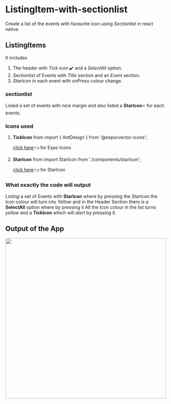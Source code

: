 # ListingItem-with-sectionlist

Create a list of the events with favourite icon using *Sectionlist* in react native.

## ListingItems

It includes
   
   1. The header with *Tick icon* :heavy_check_mark: and a *SelectAll* option.
   2. Sectionlist of Events with *Title* section and an *Event* section.
   3. *StarIcon* in each event with onPress colour change. 

### sectionlist

 Listed a set of events with nice margin and also listed a **StarIcon**:star: for each events.
 
### Icons used
 
   1. **TickIcon** from import { AntDesign } from '@expo/vector-icons';
   
       [click here](https://docs.expo.io/guides/icons/):point_left: for Expo Icons
   
   2. **StarIcon** from import StarIcon from './components/starIcon';
    
       [click here](https://material-ui.com/de/components/icons/):point_left: for StarIcon
       
### What exactly the code will output

*Listing* a set of Events with **StarIcon** where by pressing the StarIcon the Icon colour will turn into *Yellow* and in the Header Section there is a **SelectAll** option where by pressing it All the Icon colour in the list turns *yellow* and a **TickIcon** which will *alert* by pressing it.  
 
## Output of the App

<img src="https://github.com/jayavishvaa/ListingItem-with-sectionlist/blob/master/trial-page(gif).gif" width="500" justifycontent="center"/>

